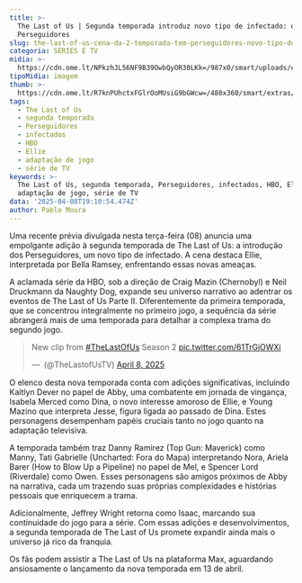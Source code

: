 ```yaml
---
title: >-
  The Last of Us | Segunda temporada introduz novo tipo de infectado: os
  Perseguidores
slug: the-last-of-us-cena-da-2-temporada-tem-perseguidores-novo-tipo-de-infectado
categoria: SÉRIES E TV
midia: >-
  https://cdn.ome.lt/NPkzhJL56NF9B39OwbQyOR30LKk=/987x0/smart/uploads/conteudo/fotos/the-last-of-us-2-pedro-pascal_SxybuCZ.png
tipoMidia: imagem
thumb: >-
  https://cdn.ome.lt/R7knPUhctxFGlrOoMUsiG9bGWcw=/480x360/smart/extras/conteudos/bella-ramsey-the-last-of-us-2.jpg
tags:
  - The Last of Us
  - segunda temporada
  - Perseguidores
  - infectados
  - HBO
  - Ellie
  - adaptação de jogo
  - série de TV
keywords: >-
  The Last of Us, segunda temporada, Perseguidores, infectados, HBO, Ellie,
  adaptação de jogo, série de TV
data: '2025-04-08T19:10:54.474Z'
author: Pablo Moura
---
```


Uma recente prévia divulgada nesta terça-feira (08) anuncia uma empolgante adição à segunda temporada de The Last of Us: a introdução dos Perseguidores, um novo tipo de infectado. A cena destaca Ellie, interpretada por Bella Ramsey, enfrentando essas novas ameaças.

A aclamada série da HBO, sob a direção de Craig Mazin (Chernobyl) e Neil Druckmann da Naughty Dog, expande seu universo narrativo ao adentrar os eventos de The Last of Us Parte II. Diferentemente da primeira temporada, que se concentrou integralmente no primeiro jogo, a sequência da série abrangerá mais de uma temporada para detalhar a complexa trama do segundo jogo.

<blockquote class="twitter-tweet" data-media-max-width="560"><p lang="en" dir="ltr">New clip from <a href="https://twitter.com/hashtag/TheLastOfUs?src=hash&amp;ref_src=twsrc%5Etfw">#TheLastOfUs</a> Season 2 <a href="https://t.co/61TrGjOWXi">pic.twitter.com/61TrGjOWXi</a></p>&mdash; ؘ (@TheLastofUsTV) <a href="https://twitter.com/TheLastofUsTV/status/1909462474933358891?ref_src=twsrc%5Etfw">April 8, 2025</a></blockquote> 

O elenco desta nova temporada conta com adições significativas, incluindo Kaitlyn Dever no papel de Abby, uma combatente em jornada de vingança, Isabela Merced como Dina, o novo interesse amoroso de Ellie, e Young Mazino que interpreta Jesse, figura ligada ao passado de Dina. Estes personagens desempenham papéis cruciais tanto no jogo quanto na adaptação televisiva.

A temporada também traz Danny Ramirez (Top Gun: Maverick) como Manny, Tati Gabrielle (Uncharted: Fora do Mapa) interpretando Nora, Ariela Barer (How to Blow Up a Pipeline) no papel de Mel, e Spencer Lord (Riverdale) como Owen. Esses personagens são amigos próximos de Abby na narrativa, cada um trazendo suas próprias complexidades e histórias pessoais que enriquecem a trama.

Adicionalmente, Jeffrey Wright retorna como Isaac, marcando sua continuidade do jogo para a série. Com essas adições e desenvolvimentos, a segunda temporada de The Last of Us promete expandir ainda mais o universo já rico da franquia.

Os fãs podem assistir a The Last of Us na plataforma Max, aguardando ansiosamente o lançamento da nova temporada em 13 de abril.
